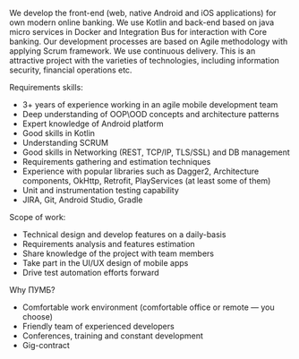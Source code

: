 We develop the front-end (web, native Android and iOS applications) for own
modern online banking. We use Kotlin and back-end based on java micro services
in Docker and Integration Bus for interaction with Core banking. Our
development processes are based on Agile methodology with applying Scrum
framework. We use continuous delivery. This is an attractive project with the
varieties of technologies, including information security, financial
operations etc.

Requirements skills:

  * 3+ years of experience working in an agile mobile development team
  * Deep understanding of OOP\OOD concepts and architecture patterns
  * Expert knowledge of Android platform
  * Good skills in Kotlin
  * Understanding SCRUM
  * Good skills in Networking (REST, TCP/IP, TLS/SSL) and DB management
  * Requirements gathering and estimation techniques
  * Experience with popular libraries such as Dagger2, Architecture components, OkHttp, Retrofit, PlayServices (at least some of them)
  * Unit and instrumentation testing capability
  * JIRA, Git, Android Studio, Gradle

Scope of work:

  * Technical design and develop features on a daily-basis
  * Requirements analysis and features estimation
  * Share knowledge of the project with team members
  * Take part in the UI/UX design of mobile apps
  * Drive test automation efforts forward

Why ПУМБ?

  * Comfortable work environment (comfortable office or remote — you choose)
  * Friendly team of experienced developers
  * Conferences, training and constant development
  * Gig-contract